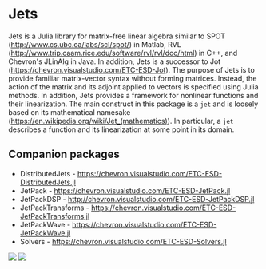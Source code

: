 # Jets

Jets is a Julia library for matrix-free linear algebra similar to SPOT
(http://www.cs.ubc.ca/labs/scl/spot/) in Matlab, RVL
(http://www.trip.caam.rice.edu/software/rvl/rvl/doc/html) in C++, and Chevron's JLinAlg
in Java.  In addition, Jets is a successor to Jot
(https://chevron.visualstudio.com/ETC-ESD-Jot).  The purpose of Jets is to provide
familiar matrix-vector syntax without forming matrices.  Instead, the action of
the matrix and its adjoint applied to vectors is specified using Julia methods.
In addition, Jets provides a framework for nonlinear functions and their
linearization.  The main construct in this package is a `jet` and is loosely
based on its mathematical namesake
(https://en.wikipedia.org/wiki/Jet_(mathematics)).  In particular, a `jet`
describes a function and its linearization at some point in its domain.

## Companion packages
* DistributedJets - https://chevron.visualstudio.com/ETC-ESD-DistributedJets.jl
* JetPack - https://chevron.visualstudio.com/ETC-ESD-JetPack.jl
* JetPackDSP - http://chevron.visualstudio.com/ETC-ESD-JetPackDSP.jl
* JetPackTransforms - https://chevron.visualstudio.com/ETC-ESD-JetPackTransforms.jl
* JetPackWave - https://chevron.visualstudio.com/ETC-ESD-JetPackWave.jl
* Solvers - https://chevron.visualstudio.com/ETC-ESD-Solvers.jl

[![](https://img.shields.io/badge/docs-stable-green.svg)](https://chevronetc.github.io/Jets.jl/stable/)
[![](https://img.shields.io/badge/docs-dev-blue.svg)](https://chevronetc.github.io/Jets.jl/dev/)
